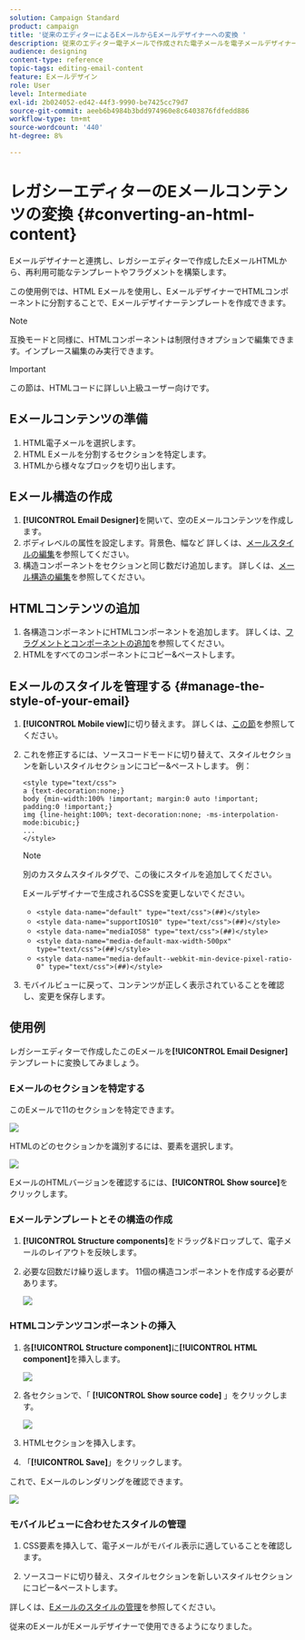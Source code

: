 ```yaml
---
solution: Campaign Standard
product: campaign
title: '従来のエディターによるEメールからEメールデザイナーへの変換 '
description: 従来のエディター電子メールで作成された電子メールを電子メールデザイナーに使用する方法を説明します。
audience: designing
content-type: reference
topic-tags: editing-email-content
feature: Eメールデザイン
role: User
level: Intermediate
exl-id: 2b024052-ed42-44f3-9990-be7425cc79d7
source-git-commit: aeeb6b4984b3bdd974960e8c6403876fdfedd886
workflow-type: tm+mt
source-wordcount: '440'
ht-degree: 8%

---
```


# レガシーエディターのEメールコンテンツの変換 {#converting-an-html-content}

Eメールデザイナーと連携し、レガシーエディターで作成したEメールHTMLから、再利用可能なテンプレートやフラグメントを構築します。

この使用例では、HTML Eメールを使用し、EメールデザイナーでHTMLコンポーネントに分割することで、Eメールデザイナーテンプレートを作成できます。

>[!NOTE]
>
>互換モードと同様に、HTMLコンポーネントは制限付きオプションで編集できます。インプレース編集のみ実行できます。

>[!IMPORTANT]
>
>この節は、HTMLコードに詳しい上級ユーザー向けです。

## Eメールコンテンツの準備

1. HTML電子メールを選択します。
1. HTML Eメールを分割するセクションを特定します。
1. HTMLから様々なブロックを切り出します。

## Eメール構造の作成

1. **[!UICONTROL Email Designer]**&#x200B;を開いて、空のEメールコンテンツを作成します。
1. ボディレベルの属性を設定します。背景色、幅など 詳しくは、[メールスタイルの編集](../../designing/using/styles.md)を参照してください。
1. 構造コンポーネントをセクションと同じ数だけ追加します。 詳しくは、[メール構造の編集](../../designing/using/designing-from-scratch.md#defining-the-email-structure)を参照してください。

## HTMLコンテンツの追加

1. 各構造コンポーネントにHTMLコンポーネントを追加します。 詳しくは、[フラグメントとコンポーネントの追加](../../designing/using/designing-from-scratch.md#defining-the-email-structure)を参照してください。
1. HTMLをすべてのコンポーネントにコピー&amp;ペーストします。

## Eメールのスタイルを管理する {#manage-the-style-of-your-email}

1. **[!UICONTROL Mobile view]**&#x200B;に切り替えます。 詳しくは、[この節](../../designing/using/plain-text-html-modes.md#switching-to-mobile-view)を参照してください。

1. これを修正するには、ソースコードモードに切り替えて、スタイルセクションを新しいスタイルセクションにコピー&amp;ペーストします。 例：

   ```
   <style type="text/css">
   a {text-decoration:none;}
   body {min-width:100% !important; margin:0 auto !important; padding:0 !important;}
   img {line-height:100%; text-decoration:none; -ms-interpolation-mode:bicubic;}
   ...
   </style>
   ```

   >[!NOTE]
   >
   >別のカスタムスタイルタグで、この後にスタイルを追加してください。
   >
   >Eメールデザイナーで生成されるCSSを変更しないでください。
   >
   >* `<style data-name="default" type="text/css">(##)</style>`
   >* `<style data-name="supportIOS10" type="text/css">(##)</style>`
   >* `<style data-name="mediaIOS8" type="text/css">(##)</style>`
   >* `<style data-name="media-default-max-width-500px" type="text/css">(##)</style>`
   >* `<style data-name="media-default--webkit-min-device-pixel-ratio-0" type="text/css">(##)</style>`


1. モバイルビューに戻って、コンテンツが正しく表示されていることを確認し、変更を保存します。

## 使用例

レガシーエディターで作成したこのEメールを&#x200B;**[!UICONTROL Email Designer]**&#x200B;テンプレートに変換してみましょう。

### Eメールのセクションを特定する

このEメールで11のセクションを特定できます。

![](assets/html-dce-view-mail.png)

HTMLのどのセクションかを識別するには、要素を選択します。

![](assets/breadcrumbs.png)

EメールのHTMLバージョンを確認するには、**[!UICONTROL Show source]**&#x200B;をクリックします。

### Eメールテンプレートとその構造の作成

1. **[!UICONTROL Structure components]**&#x200B;をドラッグ&amp;ドロップして、電子メールのレイアウトを反映します。

1. 必要な回数だけ繰り返します。 11個の構造コンポーネントを作成する必要があります。

   ![](assets/structure-components-migration.png)

### HTMLコンテンツコンポーネントの挿入

1. 各&#x200B;**[!UICONTROL Structure component]**&#x200B;に&#x200B;**[!UICONTROL HTML component]**&#x200B;を挿入します。

   ![](assets/html-components.png)

1. 各セクションで、「 **[!UICONTROL Show source code]** 」をクリックします。

   ![](assets/show-source-code.png)

1. HTMLセクションを挿入します。

1. 「**[!UICONTROL Save]**」をクリックします。

これで、Eメールのレンダリングを確認できます。

![](assets/migrated-email-result.png)

### モバイルビューに合わせたスタイルの管理

1. CSS要素を挿入して、電子メールがモバイル表示に適していることを確認します。

1. ソースコードに切り替え、スタイルセクションを新しいスタイルセクションにコピー&amp;ペーストします。

詳しくは、[Eメールのスタイルの管理](#manage-the-style-of-your-email)を参照してください。

従来のEメールがEメールデザイナーで使用できるようになりました。
